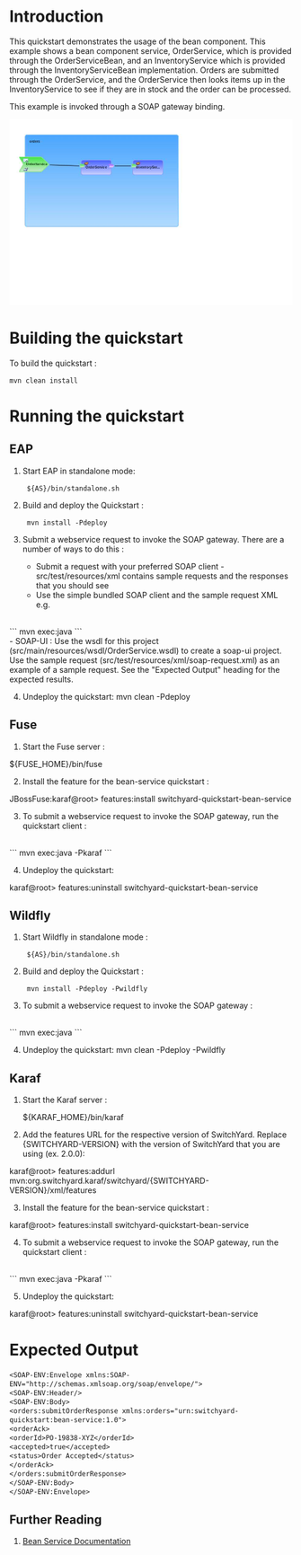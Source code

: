 
Introduction
============
This quickstart demonstrates the usage of the bean component.   This example shows a bean component 
service, OrderService, which is provided through the OrderServiceBean, and an InventoryService which 
is provided through the InventoryServiceBean implementation.    Orders are submitted through the 
OrderService, and the OrderService then looks items up in the InventoryService to see if they are 
in stock and the order can be processed.

This example is invoked through a SOAP gateway binding.

![Bean Service Quickstart](https://github.com/jboss-switchyard/quickstarts/raw/master/bean-service/bean-service.jpg)


Building the quickstart
======================

To build the quickstart :

```
mvn clean install
```


Running the quickstart
======================

EAP
----------
1. Start EAP in standalone mode:

        ${AS}/bin/standalone.sh

2. Build and deploy the Quickstart : 

        mvn install -Pdeploy

3. Submit a webservice request to invoke the SOAP gateway.  There are a number of ways to do this :
      - Submit a request with your preferred SOAP client - src/test/resources/xml contains sample 
        requests and the responses that you should see
      - Use the simple bundled SOAP client and the sample request XML e.g.
<br/>
```
        mvn exec:java
```
<br/>
      - SOAP-UI : Use the wsdl for this project (src/main/resources/wsdl/OrderService.wsdl) to create 
        a soap-ui project.    Use the sample request (src/test/resources/xml/soap-request.xml) as an 
        example of a sample request.   See the "Expected Output" heading for the expected results.

4. Undeploy the quickstart:
        mvn clean -Pdeploy


Fuse
----------
1. Start the Fuse server :

${FUSE_HOME}/bin/fuse

2. Install the feature for the bean-service quickstart :

JBossFuse:karaf@root> features:install switchyard-quickstart-bean-service

3. To submit a webservice request to invoke the SOAP gateway, run the quickstart client :
<br/>
```
mvn exec:java -Pkaraf
```
<br/>

4. Undeploy the quickstart:

karaf@root> features:uninstall switchyard-quickstart-bean-service


Wildfly
----------
1. Start Wildfly in standalone mode :
    
        ${AS}/bin/standalone.sh

2. Build and deploy the Quickstart : 

        mvn install -Pdeploy -Pwildfly

3. To submit a webservice request to invoke the SOAP gateway :
<br/>
```
        mvn exec:java
```
<br/>

4. Undeploy the quickstart:
        mvn clean -Pdeploy -Pwildfly


Karaf
----------
1. Start the Karaf server :
 
    ${KARAF_HOME}/bin/karaf

2. Add the features URL for the respective version of SwitchYard.   Replace {SWITCHYARD-VERSION}
with the version of SwitchYard that you are using (ex. 2.0.0): 

karaf@root> features:addurl mvn:org.switchyard.karaf/switchyard/{SWITCHYARD-VERSION}/xml/features

3. Install the feature for the bean-service quickstart :

karaf@root> features:install switchyard-quickstart-bean-service

4. To submit a webservice request to invoke the SOAP gateway, run the quickstart client :
<br/>
```
mvn exec:java -Pkaraf
```
<br/>

5. Undeploy the quickstart:

karaf@root> features:uninstall switchyard-quickstart-bean-service


Expected Output
===============
```
<SOAP-ENV:Envelope xmlns:SOAP-ENV="http://schemas.xmlsoap.org/soap/envelope/">
<SOAP-ENV:Header/>
<SOAP-ENV:Body>
<orders:submitOrderResponse xmlns:orders="urn:switchyard-quickstart:bean-service:1.0">
<orderAck>
<orderId>PO-19838-XYZ</orderId>
<accepted>true</accepted>
<status>Order Accepted</status>
</orderAck>
</orders:submitOrderResponse>
</SOAP-ENV:Body>
</SOAP-ENV:Envelope>
```


## Further Reading

1. [Bean Service Documentation](https://docs.jboss.org/author/display/SWITCHYARD/Bean)
